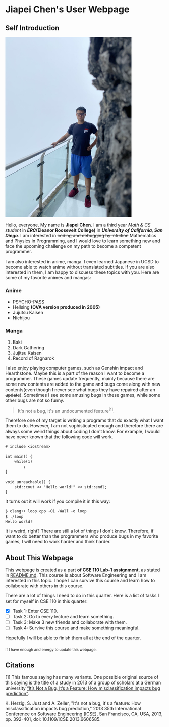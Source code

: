 # Jiapei Chen's User Webpage

## Self Introduction

<img src="JiapeiChenPortrait.jpg" alt="alt text" width="400" height="567">

Hello, everyone. My name is **Jiapei Chen**. I am a third year *Math & CS student* in **_ERC_(Eleanor Roosevelt College)** in ***University of California, San Diego***. I am interested in ~~coding and debugging by intuition~~ Mathematics and Physics in Programming, and I would love to learn something new and face the upcoming challenge on my path to become a competent programmer.

I am also interested in anime, manga. I even learned Japanese in UCSD to become able to watch anime without translated subtitles. If you are also interested in them, I am happy to discuess these topics with you. Here are some of my favorite animes and mangas:

### Anime

- PSYCHO-PASS
- Hellsing **(OVA version produced in 2005)**
- Jujutsu Kaisen
- Nichijou
  
### Manga

1. Baki
2. Dark Gathering
3. Jujitsu Kaisen
4. Record of Ragnarok

I also enjoy playing computer games, such as Genshin impact and Hearthstone. Maybe this is a part of the reason I want to become a programmer. These games update frequently, mainly because there are some new contents are added to the game and bugs come along with new contents(~~even though I never see what bugs they have repaired after an update~~). Sometimes I see some amusing bugs in these games, while some other bugs are not so funny. 

> It's not a bug, it's an undocumented feature<sup>[1]</sup>.

Therefore one of my target is writing a programs that do exactly what I want them to do. However, I am not sophisticated enough and therefore there are always some weird things about coding I don't know. For example, I would have never known that the following code will work.

```
# include <iostream>

int main() {
    while(1)
        ;
}

void unreachable() {
    std::cout << "Hello world!" << std::endl;
}
```

It turns out it will work if you compile it in this way:

```
$ clang++ loop.cpp -O1 -Wall -o loop
$ ./loop
Hello world!
```

It is weird, right? There are still a lot of things I don't know. Therefore, if want to do better than the programmers who produce bugs in my favorite games, I will need to work harder and think harder. 

## About This Webpage

This webpage is created as a part **of CSE 110 Lab-1 assignment**, as stated in [README.md](README.md). This course is about Software Engineering and I am interested in this topic. I hope I can survive this course and learn how to collaborate with others in this course.

There are a lot of things I need to do in this quarter. Here is a list of tasks I set for myself in CSE 110 in this quarter:

- [X] Task 1: Enter CSE 110.
- [ ] Task 2: Go to every lecture and learn something.
- [ ] Task 3: Make 3 new friends and collaborate with them.
- [ ] Task 4: Survive this course and make something meaningful.

Hopefully I will be able to finish them all at the end of the quarter.

<sub>If I have enough and energy to update this webpage.</sub>

## Citations

[1] This famous saying has many variants. One possible original source of this saying is the title of a study in 2013 of a group of scholars at a German university [“It’s Not a Bug, It’s a Feature: How misclassification impacts bug prediction"](https://ieeexplore.ieee.org/document/6606585/authors#authors).

K. Herzig, S. Just and A. Zeller, "It's not a bug, it's a feature: How misclassification impacts bug prediction," 2013 35th International Conference on Software Engineering (ICSE), San Francisco, CA, USA, 2013, pp. 392-401, doi: 10.1109/ICSE.2013.6606585.
